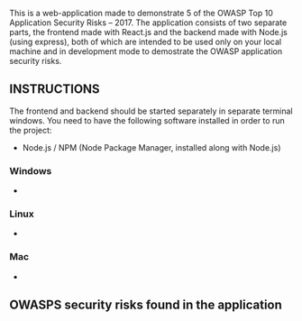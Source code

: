 This is a web-application made to demonstrate 5 of the OWASP Top 10 Application Security Risks – 2017. The application consists of two separate parts, the frontend made with React.js and the backend made with Node.js (using express), both of which are intended to be used only on your local machine and in development mode to demostrate the OWASP application security risks.

## INSTRUCTIONS

The frontend and backend should be started separately in separate terminal windows. You need to have the following software installed in order to run the project:

* Node.js / NPM (Node Package Manager, installed along with Node.js)

### Windows

-

### Linux 

-

### Mac

- 

## OWASPS security risks found in the application